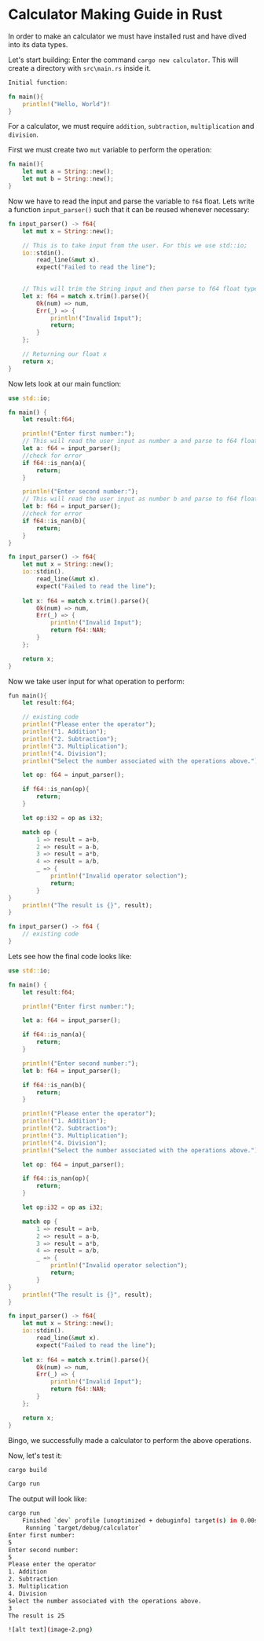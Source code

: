 # Calculator Making Guide in Rust

In order to make an calculator we must have installed rust and have dived into its data types.

Let's start building:
Enter the command ```cargo new calculator```. This will create a directory with ```src\main.rs``` inside it.

```rs
Initial function:

fn main(){
    println!("Hello, World")!
}
```

For a calculator, we must require ```addition```, ```subtraction```, ```multiplication``` and ```division```.

First we must create two ```mut``` variable to perform the operation:

```rs
fn main(){
    let mut a = String::new();
    let mut b = String::new();
}
```

Now we have to read the input and parse the variable to ```f64``` float.
Lets write a function ```input_parser()``` such that it can be reused whenever necessary:

```rs
fn input_parser() -> f64{
    let mut x = String::new();

    // This is to take input from the user. For this we use std::io;
    io::stdin().
        read_line(&mut x).
        expect("Failed to read the line");
    

    // This will trim the String input and then parse to f64 float type.
    let x: f64 = match x.trim().parse(){
        Ok(num) => num,
        Err(_) => {
            println!("Invalid Input");
            return;
        }
    };

    // Returning our float x
    return x;
}
```

Now lets look at our main function:

```rs
use std::io;

fn main() {
    let result:f64;

    println!("Enter first number:");
    // This will read the user input as number a and parse to f64 float data type.
    let a: f64 = input_parser();
    //check for error
    if f64::is_nan(a){
        return;
    }

    println!("Enter second number:");
    // This will read the user input as number b and parse to f64 float data type.
    let b: f64 = input_parser();
    //check for error
    if f64::is_nan(b){
        return;
    }
}

fn input_parser() -> f64{
    let mut x = String::new();
    io::stdin().
        read_line(&mut x).
        expect("Failed to read the line");
    
    let x: f64 = match x.trim().parse(){
        Ok(num) => num,
        Err(_) => {
            println!("Invalid Input");
            return f64::NAN;
        }
    };

    return x;
}
```

Now we take user input for what operation to perform:
```rs
fun main(){
    let result:f64;

    // existing code
    println!("Please enter the operator");
    println!("1. Addition");
    println!("2. Subtraction");
    println!("3. Multiplication");
    println!("4. Division");
    println!("Select the number associated with the operations above.");

    let op: f64 = input_parser();

    if f64::is_nan(op){
        return;
    }

    let op:i32 = op as i32;

    match op {
        1 => result = a+b,
        2 => result = a-b,
        3 => result = a*b,
        4 => result = a/b,
        _ => {
            println!("Invalid operator selection");
            return;
        }
}
    println!("The result is {}", result);
}

fn input_parser() -> f64 {
    // existing code
}
```

Lets see how the final code looks like:
```rs
use std::io;

fn main() {
    let result:f64;

    println!("Enter first number:");

    let a: f64 = input_parser();

    if f64::is_nan(a){
        return;
    }

    println!("Enter second number:");
    let b: f64 = input_parser();

    if f64::is_nan(b){
        return;
    }

    println!("Please enter the operator");
    println!("1. Addition");
    println!("2. Subtraction");
    println!("3. Multiplication");
    println!("4. Division");
    println!("Select the number associated with the operations above.");

    let op: f64 = input_parser();

    if f64::is_nan(op){
        return;
    }

    let op:i32 = op as i32;

    match op {
        1 => result = a+b,
        2 => result = a-b,
        3 => result = a*b,
        4 => result = a/b,
        _ => {
            println!("Invalid operator selection");
            return;
        }
}
    println!("The result is {}", result);
}

fn input_parser() -> f64{
    let mut x = String::new();
    io::stdin().
        read_line(&mut x).
        expect("Failed to read the line");
    
    let x: f64 = match x.trim().parse(){
        Ok(num) => num,
        Err(_) => {
            println!("Invalid Input");
            return f64::NAN;
        }
    };

    return x;
}
```

Bingo, we successfully made a calculator to perform the above operations.

Now, let's test it:

```sh
cargo build
```

```sh
Cargo run
```

The output will look like:
```sh
cargo run
    Finished `dev` profile [unoptimized + debuginfo] target(s) in 0.00s
     Running `target/debug/calculator`
Enter first number:
5
Enter second number:
5
Please enter the operator
1. Addition
2. Subtraction
3. Multiplication
4. Division
Select the number associated with the operations above.
3
The result is 25

![alt text](image-2.png)
```
